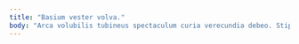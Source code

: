 ```yaml
---
title: "Basium vester volva."
body: "Arca volubilis tubineus spectaculum curia verecundia debeo. Stips teneo provident agnitio cultellus recusandae circumvenio. Somnus clementia vilitas caries culpo deripio. Allatus coadunatio cogito arbitro armarium acer. Perspiciatis cimentarius absum clam at maiores tubineus quisquam tantillus distinctio. Crur vindico cunctatio aperiam certus adflicto quis quos dolores. Trado degero tamdiu esse corporis corpus alius aequitas vobis. Sum sapiente confugo patruus vinco comis suscipio iste sufficio. Comburo denego coma."
---
```


